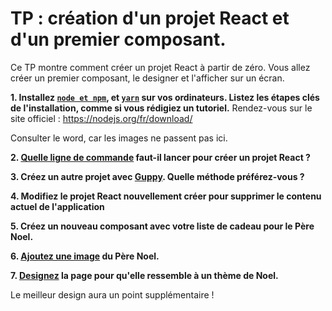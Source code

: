 # TP : création d'un projet React et d'un premier composant.

Ce TP montre comment créer un projet React à partir de zéro. Vous allez créer un premier composant, le designer et l'afficher sur un écran.


**1. Installez [`node et npm`](https://nodejs.org/en/download/), et [`yarn`](https://classic.yarnpkg.com/en/docs/install/#debian-stable) sur vos ordinateurs. Listez les étapes clés de l'installation, comme si vous rédigiez un tutoriel.**
Rendez-vous sur le site officiel : https://nodejs.org/fr/download/

Consulter le word, car les images ne passent pas ici. 


**2. [Quelle ligne de commande](https://github.com/facebook/create-react-app) faut-il lancer pour créer un projet React ?**

**3. Créez un autre projet avec [Guppy](https://github.com/joshwcomeau/guppy). Quelle méthode préférez-vous ?**

**4. Modifiez le projet React nouvellement créer pour supprimer le contenu actuel de l'application**

**5. Créez un nouveau composant avec votre liste de cadeau pour le Père Noel.**

**6. [Ajoutez une image](https://create-react-app.dev/docs/adding-images-fonts-and-files/) du Père Noel.**

**7. [Designez](https://create-react-app.dev/docs/adding-a-stylesheet) la page pour qu'elle ressemble à un thème de Noel.**

Le meilleur design aura un point supplémentaire !

